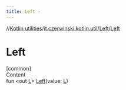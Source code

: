 ```yaml
---
title: Left -
---
```

//[Kotlin utilities](../../index.html)/[it.czerwinski.kotlin.util](../index.html)/[Left](index.html)/[Left](-left.html)



# Left  
[common]  
Content  
fun <out [L](index.html)> [Left](-left.html)(value: [L](index.html))  



